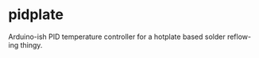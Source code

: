 pidplate
========

Arduino-ish PID temperature controller for a hotplate based solder reflow-ing thingy.

